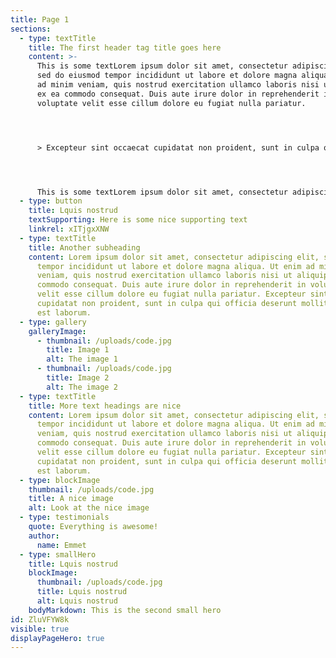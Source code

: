 ```yaml
---
title: Page 1
sections:
  - type: textTitle
    title: The first header tag title goes here
    content: >-
      This is some textLorem ipsum dolor sit amet, consectetur adipiscing elit,
      sed do eiusmod tempor incididunt ut labore et dolore magna aliqua. Ut enim
      ad minim veniam, quis nostrud exercitation ullamco laboris nisi ut aliquip
      ex ea commodo consequat. Duis aute irure dolor in reprehenderit in
      voluptate velit esse cillum dolore eu fugiat nulla pariatur. 




      > Excepteur sint occaecat cupidatat non proident, sunt in culpa qui officia deserunt mollit anim id est laborum.




      This is some textLorem ipsum dolor sit amet, consectetur adipiscing elit, sed do eiusmod tempor incididunt ut labore et dolore magna aliqua. Ut enim ad minim veniam, quis nostrud exercitation ullamco laboris nisi ut aliquip ex ea commodo consequat. Duis aute irure dolor in reprehenderit in voluptate velit esse cillum dolore eu fugiat nulla pariatur. Excepteur sint occaecat cupidatat non proident, sunt in culpa qui officia deserunt mollit anim id est laborum.
  - type: button
    title: Lquis nostrud
    textSupporting: Here is some nice supporting text
    linkrel: xITjgxXNW
  - type: textTitle
    title: Another subheading
    content: Lorem ipsum dolor sit amet, consectetur adipiscing elit, sed do eiusmod
      tempor incididunt ut labore et dolore magna aliqua. Ut enim ad minim
      veniam, quis nostrud exercitation ullamco laboris nisi ut aliquip ex ea
      commodo consequat. Duis aute irure dolor in reprehenderit in voluptate
      velit esse cillum dolore eu fugiat nulla pariatur. Excepteur sint occaecat
      cupidatat non proident, sunt in culpa qui officia deserunt mollit anim id
      est laborum.
  - type: gallery
    galleryImage:
      - thumbnail: /uploads/code.jpg
        title: Image 1
        alt: The image 1
      - thumbnail: /uploads/code.jpg
        title: Image 2
        alt: The image 2
  - type: textTitle
    title: More text headings are nice
    content: Lorem ipsum dolor sit amet, consectetur adipiscing elit, sed do eiusmod
      tempor incididunt ut labore et dolore magna aliqua. Ut enim ad minim
      veniam, quis nostrud exercitation ullamco laboris nisi ut aliquip ex ea
      commodo consequat. Duis aute irure dolor in reprehenderit in voluptate
      velit esse cillum dolore eu fugiat nulla pariatur. Excepteur sint occaecat
      cupidatat non proident, sunt in culpa qui officia deserunt mollit anim id
      est laborum.
  - type: blockImage
    thumbnail: /uploads/code.jpg
    title: A nice image
    alt: Look at the nice image
  - type: testimonials
    quote: Everything is awesome!
    author:
      name: Emmet
  - type: smallHero
    title: Lquis nostrud
    blockImage:
      thumbnail: /uploads/code.jpg
      title: Lquis nostrud
      alt: Lquis nostrud
    bodyMarkdown: This is the second small hero
id: ZluVFYW8k
visible: true
displayPageHero: true
---
```

